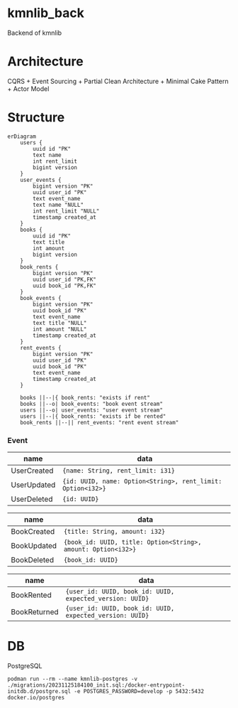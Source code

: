 # kmnlib_back

Backend of kmnlib

# Architecture

CQRS + Event Sourcing + Partial Clean Architecture + Minimal Cake Pattern + Actor Model

# Structure

```mermaid
erDiagram
    users {
        uuid id "PK"
        text name
        int rent_limit
        bigint version
    }
    user_events {
        bigint version "PK"
        uuid user_id "PK"
        text event_name
        text name "NULL"
        int rent_limit "NULL"
        timestamp created_at
    }
    books {
        uuid id "PK"
        text title
        int amount
        bigint version
    }
    book_rents {
        bigint version "PK"
        uuid user_id "PK,FK"
        uuid book_id "PK,FK"
    }
    book_events {
        bigint version "PK"
        uuid book_id "PK"
        text event_name
        text title "NULL"
        int amount "NULL"
        timestamp created_at
    }
    rent_events {
        bigint version "PK"
        uuid user_id "PK"
        uuid book_id "PK"
        text event_name
        timestamp created_at
    }

    books ||--|{ book_rents: "exists if rent"
    books ||--o| book_events: "book event stream"
    users ||--o| user_events: "user event stream"
    users ||--|{ book_rents: "exists if be rented"
    book_rents ||--|| rent_events: "rent event stream"
```

### Event

| name        | data                                                        |
|-------------|-------------------------------------------------------------|
| UserCreated | `{name: String, rent_limit: i31}`                           |
| UserUpdated | `{id: UUID, name: Option<String>, rent_limit: Option<i32>}` |
| UserDeleted | `{id: UUID}`                                                |

| name        | data                                                          |
|-------------|---------------------------------------------------------------|
| BookCreated | `{title: String, amount: i32}`                                |
| BookUpdated | `{book_id: UUID, title: Option<String>, amount: Option<i32>}` |
| BookDeleted | `{book_id: UUID}`                                             |

| name         | data                                                     |
|--------------|----------------------------------------------------------|
| BookRented   | `{user_id: UUID, book_id: UUID, expected_version: UUID}` |
| BookReturned | `{user_id: UUID, book_id: UUID, expected_version: UUID}` |

# DB

PostgreSQL

```shell
podman run --rm --name kmnlib-postgres -v ./migrations/20231125184100_init.sql:/docker-entrypoint-initdb.d/postgre.sql -e POSTGRES_PASSWORD=develop -p 5432:5432 docker.io/postgres
```